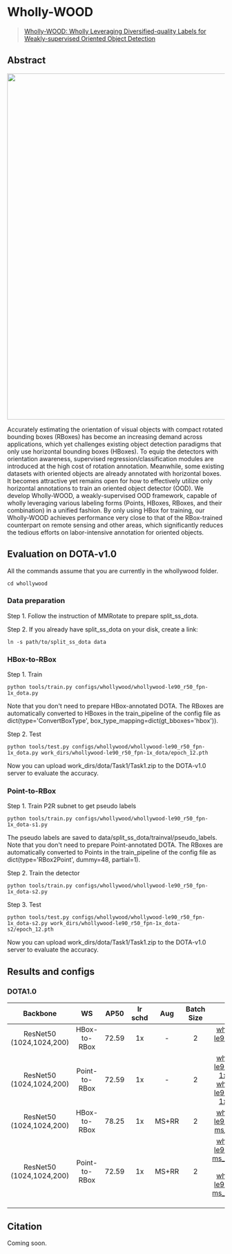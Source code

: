 # Wholly-WOOD

> [Wholly-WOOD: Wholly Leveraging Diversified-quality Labels for Weakly-supervised Oriented Object Detection](https://arxiv.org/pdf/0)

<!-- [ALGORITHM] -->

## Abstract

<div align=center>
<img src="../../resources/whollywood.png" width="800"/>
</div>

Accurately estimating the orientation of visual objects with compact rotated bounding boxes (RBoxes) has become an increasing demand across applications, which yet challenges existing object detection paradigms that only use horizontal bounding boxes (HBoxes). To equip the detectors with orientation awareness, supervised regression/classification modules are introduced at the high cost of rotation annotation. Meanwhile, some existing datasets with oriented objects are already annotated with horizontal boxes. It becomes attractive yet remains open for how to effectively utilize only horizontal annotations to train an oriented object detector (OOD). We develop Wholly-WOOD, a weakly-supervised OOD framework, capable of wholly leveraging various labeling forms (Points, HBoxes, RBoxes, and their combination) in a unified fashion. By only using HBox for training, our Wholly-WOOD achieves performance very close to that of the RBox-trained counterpart on remote sensing and other areas, which significantly reduces the tedious efforts on labor-intensive annotation for oriented objects.

## Evaluation on DOTA-v1.0

All the commands assume that you are currently in the whollywood folder.
```
cd whollywood
```

### Data preparation

Step 1. Follow the instruction of MMRotate to prepare split_ss_dota. 

Step 2. If you already have split_ss_dota on your disk, create a link:
```
ln -s path/to/split_ss_dota data
```

### HBox-to-RBox

Step 1. Train
```
python tools/train.py configs/whollywood/whollywood-le90_r50_fpn-1x_dota.py
```
Note that you don't need to prepare HBox-annotated DOTA. The RBoxes are automatically converted to HBoxes in the train_pipeline of the config file as dict(type='ConvertBoxType', box_type_mapping=dict(gt_bboxes='hbox')).


Step 2. Test
```
python tools/test.py configs/whollywood/whollywood-le90_r50_fpn-1x_dota.py work_dirs/whollywood-le90_r50_fpn-1x_dota/epoch_12.pth
```
Now you can upload work_dirs/dota/Task1/Task1.zip to the DOTA-v1.0 server to evaluate the accuracy.

### Point-to-RBox

Step 1. Train P2R subnet to get pseudo labels
```
python tools/train.py configs/whollywood/whollywood-le90_r50_fpn-1x_dota-s1.py
```
The pseudo labels are saved to data/split_ss_dota/trainval/pseudo_labels. Note that you don't need to prepare Point-annotated DOTA. The RBoxes are automatically converted to Points in the train_pipeline of the config file as dict(type='RBox2Point', dummy=48, partial=1).

Step 2. Train the detector
```
python tools/train.py configs/whollywood/whollywood-le90_r50_fpn-1x_dota-s2.py
```

Step 3. Test
```
python tools/test.py configs/whollywood/whollywood-le90_r50_fpn-1x_dota-s2.py work_dirs/whollywood-le90_r50_fpn-1x_dota-s2/epoch_12.pth
```
Now you can upload work_dirs/dota/Task1/Task1.zip to the DOTA-v1.0 server to evaluate the accuracy.

## Results and configs

### DOTA1.0

|         Backbone         |      WS       | AP50  | lr schd |  Aug  | Batch Size |                                                                                  Configs                                                                                   |
| :----------------------: | :-----------: | :---: | :-----: | :---: | :--------: | :------------------------------------------------------------------------------------------------------------------------------------------------------------------------: |
| ResNet50 (1024,1024,200) | HBox-to-RBox  | 72.59 |   1x    |   -   |     2      |                                                     [whollywood-le90_r50_fpn-1x_dota](./whollywood-le90_r50_fpn-1x_dota.py)                                                      |
| ResNet50 (1024,1024,200) | Point-to-RBox | 72.59 |   1x    |   -   |     2      |             [whollywood-le90_r50_fpn-1x_dota-s1](./whollywood-le90_r50_fpn-1x_dota-s1.py)<br>[whollywood-le90_r50_fpn-1x_dota-s2](./whollywood-le90_r50_fpn-1x_dota-s1.py)             |
| ResNet50 (1024,1024,200) | HBox-to-RBox  | 78.25 |   1x    | MS+RR |     2      |                                               [whollywood-le90_r50_fpn-ms_rr_1x_dota](./whollywood-le90_r50_fpn-ms_rr_1x_dota.py)                                                |
| ResNet50 (1024,1024,200) | Point-to-RBox | 72.59 |   1x    | MS+RR |     2      | [whollywood-le90_r50_fpn-ms_rr_1x_dota-s1](./whollywood-le90_r50_fpn-ms_rr_1x_dota-s1.py)<br>[whollywood-le90_r50_fpn-ms_rr_1x_dota-s2](./whollywood-le90_r50_fpn-ms_rr_1x_dota-s1.py) |

## Citation

Coming soon.
